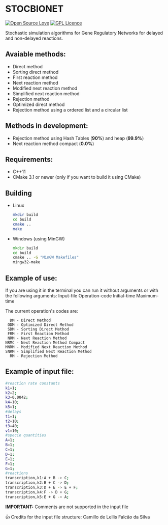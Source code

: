 # STOCBIONET

[![Open Source Love](https://badges.frapsoft.com/os/v2/open-source.svg?v=103)](https://github.com/ellerbrock/open-source-badges/) [![GPL Licence](https://badges.frapsoft.com/os/gpl/gpl.svg?v=103)](https://opensource.org/licenses/GPL-3.0/) 


Stochastic simulation algorithms for Gene Regulatory Networks for delayed and non-delayed reactions.

## Avaiable methods:

 * Direct method
 * Sorting direct method
 * First reaction method
 * Next reaction method
 * Modified next reaction method
 * Simplified next reaction method
 * Rejection method
 * Optimized direct method
 * Rejection method using a ordered list and a circular list

 
## Methods in development:
 
 * Rejection method using Hash Tables (__90%__) and heap (__99.9%__)
 * Next reaction method compact (__0.0%__)

## Requirements:

 * C++11
 * CMake 3.1 or newer (only if you want to build it using CMake)

## Building
* Linux
    ```sh
    mkdir build
    cd build
    cmake ..
    make
    ```
* Windows (using MinGW)
    ```cmd
    mkdir build
    cd build
    cmake .. -G "MinGW Makefiles"
    mingw32-make
    ```
## Example of use:

If you are using it in the terminal you can run it without arguments or with the following arguments: Input-file Operation-code Initial-time Maximum-time

The current operation's codes are:
```
  DM - Direct Method
 ODM - Optimized Direct Method
 SDM - Sorting Direct Method
 FRM - First Reaction Method
 NRM - Next Reaction Method
NRMC - Next Reaction Method Compact
MNRM - Modified Next Reaction Method
SNRM - Simplified Next Reaction Method
  RM - Rejection Method
```

## Example of input file:

```sh
#reaction rate constants
k1=1;
k2=2;
k3=0.0042;
k4=10;
k5=1;
#delays
t1=1;
t2=10;
t3=40;
v1=10;
#specie quantities
A=1;
B=1;
C=1;
D=1;
E=1;
F=1;
G=1;
#reactions
transcription,k1:A + B -> C;
transcription,k2:B + C -> D;
transcription,k3:D + E -> E + F;
transcription,k4:F -> D + G;
transcription,k5:E + G -> A;
```
__IMPORTANT:__ Comments are not supported in the input file

:+1: Credits for the input file structure: Camillo de Lellis Falcão da Silva
